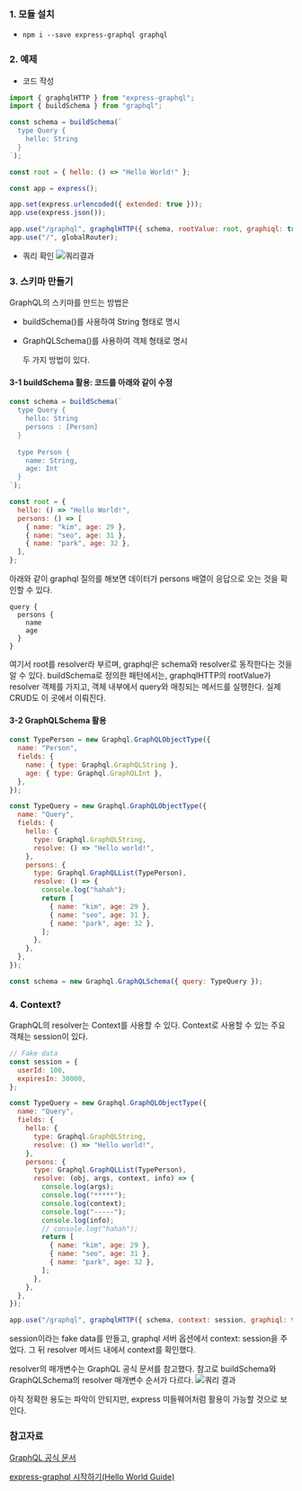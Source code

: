 ### 1. 모듈 설치

- `npm i --save express-graphql graphql`

### 2. 예제

- 코드 작성

```jsx
import { graphqlHTTP } from "express-graphql";
import { buildSchema } from "graphql";

const schema = buildSchema(`
  type Query {
    hello: String
  }
`);

const root = { hello: () => "Hello World!" };

const app = express();

app.set(express.urlencoded({ extended: true }));
app.use(express.json());

app.use("/graphql", graphqlHTTP({ schema, rootValue: root, graphiql: true }));
app.use("/", globalRouter);
```

- 쿼리 확인
  ![쿼리결과](./imgs/%EC%8A%A4%ED%81%AC%EB%A6%B0%EC%83%B7%202022-05-12%20%EC%98%A4%ED%9B%84%207.31.11.png)

### 3. 스키마 만들기

GraphQL의 스키마를 만드는 방법은

- buildSchema()를 사용하여 String 형태로 명시
- GraphQLSchema()를 사용하여 객체 형태로 명시

  두 가지 방법이 있다.

#### 3-1 buildSchema 활용: 코드를 아래와 같이 수정

```jsx
const schema = buildSchema(`
  type Query {
    hello: String
    persons : [Person]
  }
  
  type Person {
    name: String,
    age: Int
  }
`);

const root = {
  hello: () => "Hello World!",
  persons: () => [
    { name: "kim", age: 29 },
    { name: "seo", age: 31 },
    { name: "park", age: 32 },
  ],
};
```

아래와 같이 graphql 질의를 해보면 데이터가 persons 배열이 응답으로 오는 것을 확인할 수 있다.

```
query {
  persons {
    name
    age
  }
}
```

여기서 root를 resolver라 부르며, graphql은 schema와 resolver로 동작한다는 것을 알 수 있다. buildSchema로 정의한 패턴에서는, graphqlHTTP의 rootValue가 resolver 객체를 가지고, 객체 내부에서 query와 매칭되는 메서드를 실행한다. 실제 CRUD도 이 곳에서 이뤄진다.

#### 3-2 GraphQLSchema 활용

```jsx
const TypePerson = new Graphql.GraphQLObjectType({
  name: "Person",
  fields: {
    name: { type: Graphql.GraphQLString },
    age: { type: Graphql.GraphQLInt },
  },
});

const TypeQuery = new Graphql.GraphQLObjectType({
  name: "Query",
  fields: {
    hello: {
      type: Graphql.GraphQLString,
      resolve: () => "Hello world!",
    },
    persons: {
      type: Graphql.GraphQLList(TypePerson),
      resolve: () => {
        console.log("hahah");
        return [
          { name: "kim", age: 29 },
          { name: "seo", age: 31 },
          { name: "park", age: 32 },
        ];
      },
    },
  },
});

const schema = new Graphql.GraphQLSchema({ query: TypeQuery });
```

### 4. Context?

GraphQL의 resolver는 Context를 사용할 수 있다. Context로 사용할 수 있는 주요 객체는 session이 있다.

```jsx
// Fake data
const session = {
  userId: 100,
  expiresIn: 30000,
};

const TypeQuery = new Graphql.GraphQLObjectType({
  name: "Query",
  fields: {
    hello: {
      type: Graphql.GraphQLString,
      resolve: () => "Hello world!",
    },
    persons: {
      type: Graphql.GraphQLList(TypePerson),
      resolve: (obj, args, context, info) => {
        console.log(args);
        console.log("*****");
        console.log(context);
        console.log("-----");
        console.log(info);
        // console.log("hahah");
        return [
          { name: "kim", age: 29 },
          { name: "seo", age: 31 },
          { name: "park", age: 32 },
        ];
      },
    },
  },
});

app.use("/graphql", graphqlHTTP({ schema, context: session, graphiql: true }));
```

session이라는 fake data를 만들고, graphql 서버 옵션에서 context: session을 주었다. 그 뒤 resolver 메서드 내에서 context를 확인했다.

resolver의 매개변수는 GraphQL 공식 문서를 참고했다. 참고로 buildSchema와 GraphQLSchema의 resolver 매개변수 순서가 다르다.
![쿼리 결과](./imgs/%EC%8A%A4%ED%81%AC%EB%A6%B0%EC%83%B7%202022-05-13%20%EC%98%A4%EC%A0%84%2012.49.37.png)

아직 정확한 용도는 파악이 안되지만, express 미들웨어처럼 활용이 가능할 것으로 보인다.

### 참고자료

[GraphQL 공식 문서](https://graphql.org/learn/execution/#root-fields-resolvers)

[express-graphql 시작하기(Hello World Guide)](https://yuddomack.tistory.com/entry/expressgraphql-%EC%8B%9C%EC%9E%91%ED%95%98%EA%B8%B0Hello-World-Guide)
